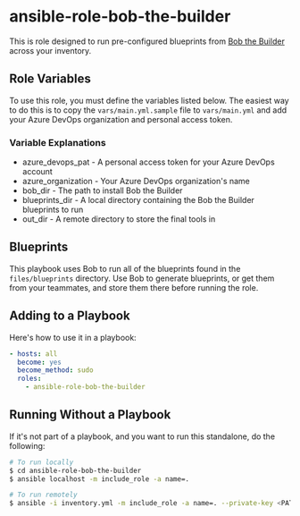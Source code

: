 # ansible-role-bob-the-builder

This is role designed to run pre-configured blueprints from [Bob the Builder](https://github.com/coffeegist/bob-the-builder) across your inventory.

## Role Variables

To use this role, you must define the variables listed below. The easiest way to do this is to copy the `vars/main.yml.sample` file to `vars/main.yml` and add your Azure DevOps organization and personal access token.

### Variable Explanations

- azure_devops_pat -  A personal access token for your Azure DevOps account
- azure_organization - Your Azure DevOps organization's name
- bob_dir - The path to install Bob the Builder
- blueprints_dir - A local directory containing the Bob the Builder blueprints to run
- out_dir - A remote directory to store the final tools in

## Blueprints

This playbook uses Bob to run all of the blueprints found in the `files/blueprints` directory. Use Bob to generate blueprints, or get them from your teammates, and store them there before running the role.

## Adding to a Playbook

Here's how to use it in a playbook:

```yaml
- hosts: all
  become: yes
  become_method: sudo
  roles:
    - ansible-role-bob-the-builder
```

## Running Without a Playbook

If it's not part of a playbook, and you want to run this standalone, do the following:

```bash
# To run locally
$ cd ansible-role-bob-the-builder
$ ansible localhost -m include_role -a name=.

# To run remotely
$ ansible -i inventory.yml -m include_role -a name=. --private-key <PATH_TO_SSH_KEY> -u <REMOTE_USERNAME> all
```
